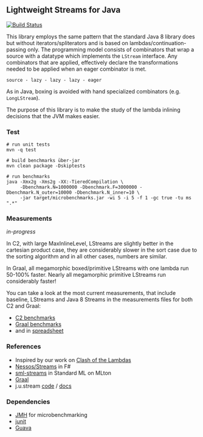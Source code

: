 ## Lightweight Streams for Java

[![Build Status](https://travis-ci.org/biboudis/lightweight-streams.svg?branch=master)](https://travis-ci.org/biboudis/lightweight-streams)

This library employs the same pattern that the standard Java 8 library does but
without iterators/spliterators and is based on lambdas/continuation-passing
only. The programming model consists of combinators that wrap a source with a
datatype which implements the ```LStream``` interface. Any combinators that
are applied, effectively declare the transformations needed to be applied when
an eager combinator is met. 

``` source - lazy - lazy - lazy - eager ```

As in Java, boxing is avoided with hand specialized
combinators (e.g. ```LongLStream```). 

The purpose of this library is to make the study of the lambda inlining decisions
that the JVM makes easier.

### Test
```shell 
# run unit tests
mvn -q test

# build benchmarks über-jar
mvn clean package -Dskiptests

# run benchmarks
java -Xmx2g -Xms2g -XX:-TieredCompilation \
     -Dbenchmark.N=1000000 -Dbenchmark.F=3000000 -Dbenchmark.N_outer=10000 -Dbenchmark.N_inner=10 \
     -jar target/microbenchmarks.jar -wi 5 -i 5 -f 1 -gc true -tu ms ".*"
```
### Measurements
*in-progress* 

In C2, with large MaxInlineLevel, LStreams are slightly better in the 
cartesian product case, they are considerably slower in the sort case 
due to the sorting algorithm and in all other cases, numbers are similar.

In Graal, all megamorphic boxed/primitive LStreams with one lambda 
run 50-100% faster. Nearly all megamorphic primitive LStreams run 
considerably faster!

You can take a look at the most current measurements, that include baseline, 
LStreams and Java 8 Streams in the measurements files for both C2 and Graal: 

* [C2 benchmarks](measurements-c2)
* [Graal benchmarks](measurements-graal)
* and in [spreadsheet](measurements.ods)
 
### References
* Inspired by our work on [Clash of the Lambdas](http://biboudis.github.io/clashofthelambdas/)
* [Nessos/Streams](https://github.com/nessos/Streams) in F#
* [sml-streams](https://github.com/biboudis/sml-streams) in Standard ML on MLton
* [Graal](http://www.oracle.com/technetwork/oracle-labs/program-languages/overview/index.html)
* j.u.stream [code](http://hg.openjdk.java.net/jdk9/jdk9/jdk/file/tip/src/java.base/share/classes/java/util/stream) / [docs](http://docs.oracle.com/javase/8/docs/api/java/util/stream/package-summary.html)

### Dependencies
* [JMH](http://openjdk.java.net/projects/code-tools/jmh/) for microbenchmarking
* [junit](http://junit.org/)
* [Guava](https://code.google.com/p/guava-libraries/)
